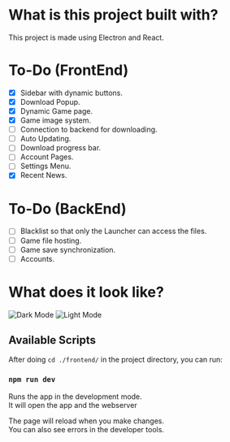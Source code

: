 # What is this project built with?

This project is made using Electron and React.

# To-Do (FrontEnd)

- [x] Sidebar with dynamic buttons.
- [x] Download Popup.
- [x] Dynamic Game page.
- [x] Game image system.
- [ ] Connection to backend for downloading.
- [ ] Auto Updating.
- [ ] Download progress bar.
- [ ] Account Pages.
- [ ] Settings Menu.
- [x] Recent News.

# To-Do (BackEnd)

- [ ] Blacklist so that only the Launcher can access the files.
- [ ] Game file hosting.
- [ ] Game save synchronization.
- [ ] Accounts.

# What does it look like?

![Dark Mode](https://github.com/superlopez-real/CanaryCoders-Launcher/blob/master/DarkMode.png?raw=true)
![Light Mode](https://github.com/superlopez-real/CanaryCoders-Launcher/blob/master/LightMode.png?raw=true)

## Available Scripts

After doing `cd ./frontend/` in the project directory, you can run:

### `npm run dev`

Runs the app in the development mode.\
It will open the app and the webserver

The page will reload when you make changes.\
You can also see errors in the developer tools.
